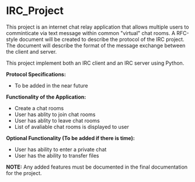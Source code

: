# IRC_Project
This project is an internet chat relay application that allows multiple users to comminticate via text message within common "virtual" chat rooms. A RFC-style document will be created to describe the protocol of the IRC project. The document will describe the format of the message exchange between the client and server.

This project implement both an IRC client and an IRC server using Python.

__Protocol Specifications:__

* To be added in the near future

__Functionality of the Application:__

* Create a chat rooms
* User has ablity to join chat rooms
* User has ablity to leave chat rooms
* List of avaliable chat rooms is displayed to user

__Optional Functionality (To be added if there is time):__

* User has ability to enter a private chat
* User has the ability to transfer files

__NOTE:__ Any added features must be documented in the final documentation for the project.
